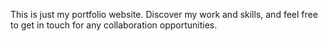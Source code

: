 This is just my portfolio website.
Discover my work and skills, and feel free to get in touch for any collaboration opportunities.
